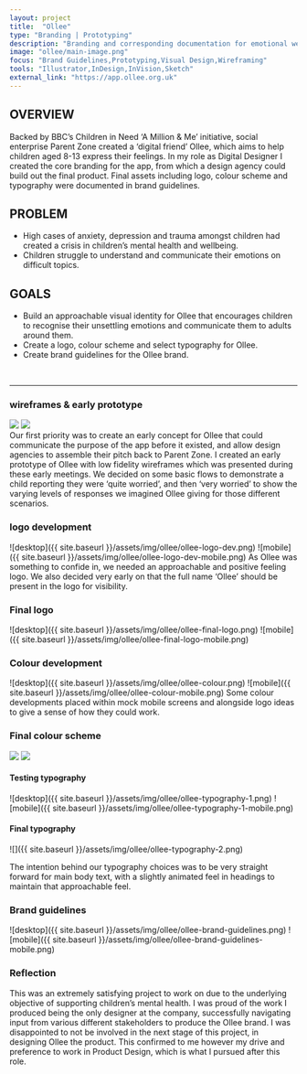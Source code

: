 ```yaml
---
layout: project
title:  "Ollee"
type: "Branding | Prototyping"
description: "Branding and corresponding documentation for emotional wellbeing app for children."
image: "ollee/main-image.png"
focus: "Brand Guidelines,Prototyping,Visual Design,Wireframing"
tools: "Illustrator,InDesign,InVision,Sketch"
external_link: "https://app.ollee.org.uk"
---
```


## OVERVIEW

Backed by BBC’s Children in Need ‘A Million & Me’ initiative, social enterprise Parent Zone created a ‘digital friend’ Ollee, which aims to help children aged 8-13 express their feelings. In my role as Digital Designer I created the core branding for the app, from which a design agency could build out the final product. Final assets including logo, colour scheme and typography were documented in brand guidelines.

## PROBLEM

- High cases of anxiety, depression and trauma amongst children had created a crisis in children’s mental health and wellbeing.
- Children struggle to understand and communicate their emotions on difficult topics.

## GOALS

- Build an approachable visual identity for Ollee that encourages children to recognise their unsettling emotions and communicate them to adults around them.
- Create a logo, colour scheme and select typography for Ollee.
- Create brand guidelines for the Ollee brand.



<br>

---

### wireframes & early prototype

<div class="row two-image align">
    <img src="{{ site.baseurl }}/assets/img/ollee/ollee-wireframe-1.png">
    <img src="{{ site.baseurl }}/assets/img/ollee/ollee-wireframe-2.png">
</div>
Our first priority was to create an early concept for Ollee that could communicate the purpose of the app before it existed, and allow design agencies to assemble their pitch back to Parent Zone. I created an early prototype of Ollee with low fidelity wireframes which was presented during these early meetings. We decided on some basic flows to demonstrate a child reporting they were ‘quite worried’, and then ‘very worried’ to show the varying levels of responses we imagined Ollee giving for those different scenarios.

### logo development

![desktop]({{ site.baseurl }}/assets/img/ollee/ollee-logo-dev.png)
![mobile]({{ site.baseurl }}/assets/img/ollee/ollee-logo-dev-mobile.png)
As Ollee was something to confide in, we needed an approachable and positive feeling logo. We also decided very early on that the full name ‘Ollee’ should be present in the logo for visibility.

### Final logo
![desktop]({{ site.baseurl }}/assets/img/ollee/ollee-final-logo.png)
![mobile]({{ site.baseurl }}/assets/img/ollee/ollee-final-logo-mobile.png)

### Colour development

![desktop]({{ site.baseurl }}/assets/img/ollee/ollee-colour.png)
![mobile]({{ site.baseurl }}/assets/img/ollee/ollee-colour-mobile.png)
Some colour developments placed within mock mobile screens and alongside logo ideas to give a sense of how they could work.

### Final colour scheme
<div class="row two-image">
    <img src="{{ site.baseurl }}/assets/img/ollee/ollee-colour-scheme-1.png">
    <img src="{{ site.baseurl }}/assets/img/ollee/ollee-colour-scheme-2.png">
</div>

#### Testing typography
![desktop]({{ site.baseurl }}/assets/img/ollee/ollee-typography-1.png)
![mobile]({{ site.baseurl }}/assets/img/ollee/ollee-typography-1-mobile.png)

#### Final typography
![]({{ site.baseurl }}/assets/img/ollee/ollee-typography-2.png)

The intention behind our typography choices was to be very straight forward for main body text, with a slightly animated feel in headings to maintain that approachable feel.

### Brand guidelines
![desktop]({{ site.baseurl }}/assets/img/ollee/ollee-brand-guidelines.png)
![mobile]({{ site.baseurl }}/assets/img/ollee/ollee-brand-guidelines-mobile.png)

### Reflection
This was an extremely satisfying project to work on due to the underlying objective of supporting children’s mental health. I was proud of the work I produced being the only designer at the company, successfully navigating input from various different stakeholders to produce the Ollee brand. I was disappointed to not be involved in the next stage of this project, in designing Ollee the product. This confirmed to me however my drive and preference to work in Product Design, which is what I pursued after this role. 

